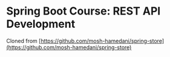 # Spring Boot Course: REST API Development 
Cloned from [https://github.com/mosh-hamedani/spring-store](https://github.com/mosh-hamedani/spring-store)
